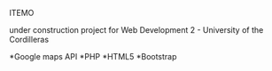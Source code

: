 ITEMO

under construction project for Web Development 2 - University of the Cordilleras

*Google maps API
*PHP
*HTML5
*Bootstrap